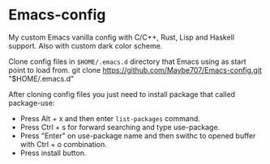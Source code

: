 # Emacs-config
My custom Emacs vanilla config with C/C++, Rust, Lisp and Haskell support. Also with custom dark color scheme.

Clone config files in `$HOME/.emacs.d` directory that Emacs using as start point to load from.
    git clone https://github.com/Maybe707/Emacs-config.git "$HOME/.emacs.d"

After cloning config files you just need to install package that called package-use:
- Press Alt + x and then enter `list-packages` command.
- Press Ctrl + s for forward searching and type use-package.
- Press "Enter" on use-package name and then swithc to opened buffer with Ctrl + o combination.
- Press install button.
